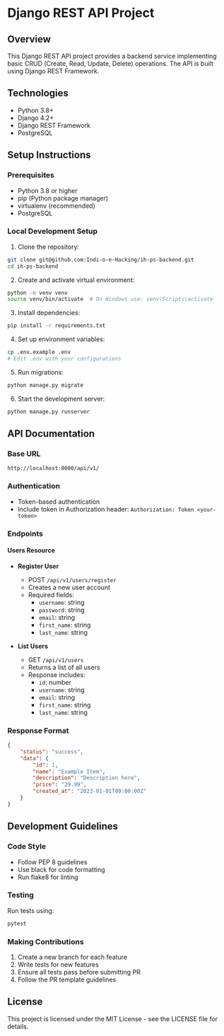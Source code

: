 # Django REST API Project

## Overview
This Django REST API project provides a backend service implementing basic CRUD (Create, Read, Update, Delete) operations. The API is built using Django REST Framework.

## Technologies
- Python 3.8+
- Django 4.2+
- Django REST Framework
- PostgreSQL

## Setup Instructions

### Prerequisites
- Python 3.8 or higher
- pip (Python package manager)
- virtualenv (recommended)
- PostgreSQL

### Local Development Setup
1. Clone the repository:
```bash
git clone git@github.com:Indi-o-e-Hacking/ih-ps-backend.git
cd ih-ps-backend
```

2. Create and activate virtual environment:
```bash
python -m venv venv
source venv/bin/activate  # On Windows use: venv\Scripts\activate
```

3. Install dependencies:
```bash
pip install -r requirements.txt
```

4. Set up environment variables:
```bash
cp .env.example .env
# Edit .env with your configurations
```

5. Run migrations:
```bash
python manage.py migrate
```

6. Start the development server:
```bash
python manage.py runserver
```

## API Documentation

### Base URL
`http://localhost:8000/api/v1/`

### Authentication
- Token-based authentication
- Include token in Authorization header: `Authorization: Token <your-token>`

### Endpoints

#### Users Resource

- **Register User**
  - POST `/api/v1/users/register`
  - Creates a new user account
  - Required fields:
    - `username`: string
    - `password`: string
    - `email`: string
    - `first_name`: string
    - `last_name`: string

- **List Users**
  - GET `/api/v1/users`
  - Returns a list of all users
  - Response includes:
    - `id`: number
    - `username`: string
    - `email`: string
    - `first_name`: string
    - `last_name`: string

### Response Format
```json
{
    "status": "success",
    "data": {
        "id": 1,
        "name": "Example Item",
        "description": "Description here",
        "price": "29.99",
        "created_at": "2023-01-01T00:00:00Z"
    }
}
```

## Development Guidelines

### Code Style
- Follow PEP 8 guidelines
- Use black for code formatting
- Run flake8 for linting

### Testing
Run tests using:
```bash
pytest
```

### Making Contributions
1. Create a new branch for each feature
2. Write tests for new features
3. Ensure all tests pass before submitting PR
4. Follow the PR template guidelines

## License
This project is licensed under the MIT License - see the LICENSE file for details.

